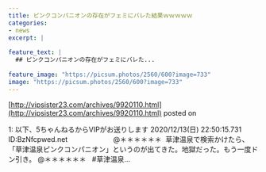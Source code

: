 ```yaml
---
title: ピンクコンパニオンの存在がフェミにバレた結果ｗｗｗｗｗ
categories:
- news
excerpt: |
  
feature_text: |
  ## ピンクコンパニオンの存在がフェミにバレた...
  
feature_image: "https://picsum.photos/2560/600?image=733"
image: "https://picsum.photos/2560/600?image=733"
---
```


[http://vipsister23.com/archives/9920110.html](http://vipsister23.com/archives/9920110.html)
posted on 

<!--more-->

1: 以下、5ちゃんねるからVIPがお送りします 2020/12/13(日) 22:50:15.731 ID:BzNfcpwed.net 　　　　　　 @＊＊＊＊＊＊  草津温泉で検索かけたら、「草津温泉ピンクコンパニオン」というのが出てきた。地獄だった。もう一度ドン引き。 @＊＊＊＊＊＊   #草津温泉...
